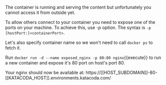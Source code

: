 The container is running and serving the content but unfortunately you cannot access it from outside yet.

To allow others connect to your container you need to expose one of the ports on your machine. 
To achieve this, use _-p_ option. The syntax is `-p [hostPort:]<containerPort>`.

Let's also specify container name so we won't need to call `docker ps` to fetch it.

Run `docker run -d --name exposed_nginx -p 80:80 nginx`{{execute}} to run a new container and expose it's 80 port on host's port 80.

Your nginx should now be available at: 
https://[[HOST_SUBDOMAIN]]-80-[[KATACODA_HOST]].environments.katacoda.com/
